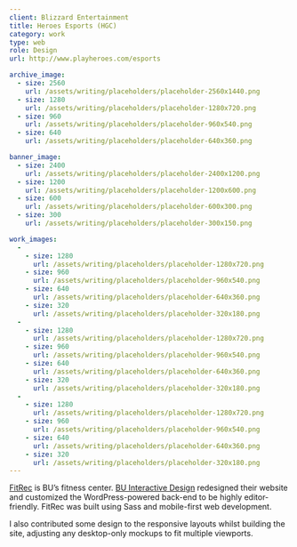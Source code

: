 ```yaml
---
client: Blizzard Entertainment
title: Heroes Esports (HGC)
category: work
type: web
role: Design
url: http://www.playheroes.com/esports

archive_image:
  - size: 2560
    url: /assets/writing/placeholders/placeholder-2560x1440.png
  - size: 1280
    url: /assets/writing/placeholders/placeholder-1280x720.png
  - size: 960
    url: /assets/writing/placeholders/placeholder-960x540.png
  - size: 640
    url: /assets/writing/placeholders/placeholder-640x360.png

banner_image:
  - size: 2400
    url: /assets/writing/placeholders/placeholder-2400x1200.png
  - size: 1200
    url: /assets/writing/placeholders/placeholder-1200x600.png
  - size: 600
    url: /assets/writing/placeholders/placeholder-600x300.png
  - size: 300
    url: /assets/writing/placeholders/placeholder-300x150.png

work_images:
  -
    - size: 1280
      url: /assets/writing/placeholders/placeholder-1280x720.png
    - size: 960
      url: /assets/writing/placeholders/placeholder-960x540.png
    - size: 640
      url: /assets/writing/placeholders/placeholder-640x360.png
    - size: 320
      url: /assets/writing/placeholders/placeholder-320x180.png
  -
    - size: 1280
      url: /assets/writing/placeholders/placeholder-1280x720.png
    - size: 960
      url: /assets/writing/placeholders/placeholder-960x540.png
    - size: 640
      url: /assets/writing/placeholders/placeholder-640x360.png
    - size: 320
      url: /assets/writing/placeholders/placeholder-320x180.png
  -
    - size: 1280
      url: /assets/writing/placeholders/placeholder-1280x720.png
    - size: 960
      url: /assets/writing/placeholders/placeholder-960x540.png
    - size: 640
      url: /assets/writing/placeholders/placeholder-640x360.png
    - size: 320
      url: /assets/writing/placeholders/placeholder-320x180.png
---
```


[FitRec](http://www.bu.edu/fitrec/) is BU’s fitness center. <a href="http://www.bu.edu/interactive-design/">BU Interactive Design</a> redesigned their website and customized the WordPress-powered back-end to be highly editor-friendly. FitRec was built using Sass and mobile-first web development.

I also contributed some design to the responsive layouts whilst building the site, adjusting any desktop-only mockups to fit multiple viewports.
